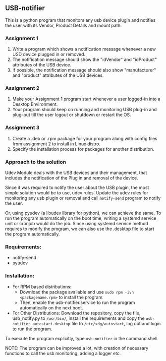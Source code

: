 ## USB-notifier

This is a python program that monitors any usb device plugin and notifies the user with its Vendor, Product Details and mount path.

### Assignment 1
1. Write a program which shows a notification message whenever a new USD device plugged in or removed.
2. The notification message should show the "idVendor" and "idProduct" attributes of the USB device.
3. If possible, the notification message should also show "manufacturer" and "product" attributes of the USB devices.

### Assignment 2
1. Make your Assignment 1 program start whenever a user logged-in into a Desktop Environment.
2. Your program should keep on running and monitoring USB plug-in and plug-out till the user logout or shutdown or restart the OS.

### Assignment 3
1. Create a .deb or .rpm package for your program along with config files from assignment 2 to install in Linux distro.
2. Specify the installation process for packages for another distribution.


### Approach to the solution
Udev Module deals with the USB devices and their management, that includes the notification of the Plug in and removal of the device.

Since it was required to notify the user about the USB plugin, the most simple solution would be to use, udev rules. Update the udev rules for monitoring any usb plugin or removal and call `notify-send` program to notify the user.

Or, using pyudev (a libudev library for python), we can achieve the same. To run the program automatically on the boot time, writing a systemd service unit or cronjob would do the job. Since using systemd service method requires to modify the program, we can also use the .desktop file to start the program automatically.


### Requirements:
* notify-send
* pyudev

### Installation:
* For RPM based distributions:
    - Download the package available and use `sudo rpm -ivh <packagename.rpm>` to install the program.
    - Then, enable the usb-notifier.service to run the program automatically on the next boot.
* For Other Distributions:
    Download the repository, copy the file, usb_notify.py to `/usr/bin/`, install the requirements and copy the `usb-notifier_autostart.desktop` file to `/etc/xdg/autostart`, log out and login to run the program.

To execute the program explicitly, type `usb-notifier` in the command shell.

NOTE: The program can be improved a lot, with creation of necessary functions to call the usb monitoring, adding a logger etc.
